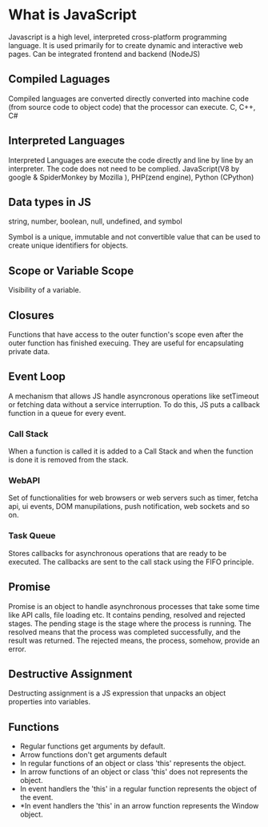 # What is JavaScript 

Javascript is a high level, interpreted cross-platform programming language. It is used primarily for to create dynamic and interactive web pages. Can be integrated frontend and backend (NodeJS)

## Compiled Laguages

Compiled languages are converted directly converted into machine code (from source code to object code) that the processor can execute. C, C++, C#

## Interpreted Languages

Interpreted Languages are execute the code directly and line by line by an interpreter. The code does not need to be complied. JavaScript(V8 by google & SpiderMonkey by Mozilla ), PHP(zend engine), Python (CPython)

## Data types in JS

string, number, boolean, null, undefined, and symbol

Symbol is a unique, immutable and not convertible value that can be used to create unique identifiers for objects.

## Scope or Variable Scope

Visibility of a variable.

## Closures

Functions that have access to the outer function's scope even after the outer function has finished execuing. They are useful for encapsulating private data.


## Event Loop

A mechanism that allows JS handle asyncronous operations like setTimeout or fetching data without a service interruption. To do this, JS puts a callback function in a queue for every event.

### Call Stack

When a function is called it is added to a Call Stack and when the function is done it is removed from the stack.

### WebAPI

Set of functionalities for web browsers or web servers such as timer, fetcha api, ui events, DOM manupilations, push notification, web sockets and so on.

### Task Queue 

Stores callbacks for asynchronous operations that are ready to be executed. The callbacks are sent to the call stack using the FIFO principle.

## Promise
Promise is an object to handle asynchronous processes that take some time like API calls, file loading etc. It contains pending, resolved and rejected stages. The pending stage is the stage where the process is running. The resolved means that the process was completed successfully, and the result was returned. The rejected means, the process, somehow, provide an error.  

## Destructive Assignment
Destructing assignment is a JS expression that unpacks an object properties into variables.

## Functions

* Regular functions get arguments by default.
* Arrow functions don't get arguments default
* In regular functions of an object or class 'this' represents the object.
* In arrow functions of an object or class 'this' does not represents the object.
* In event handlers the 'this' in a regular function represents the object of the event.  
* *In event handlers the 'this' in an arrow function represents the Window object.  
